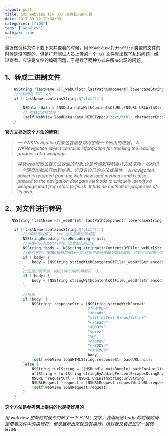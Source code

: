 ```yaml
---
layout: post
title: iOS webView 打开 TXT 文件乱码的问题
date: 2017-09-12 22:34:00
categories: ["iOS"]
tags: ["webView"]
mathjax: true
---
```


最近做资料文件下载下来并查看的时候，用 `WKWebView` 打开`office` 类型的文件的时候是没问题的，但是打开测试人员上传的一个 `TXT` 文件就出现了乱码问题，经过查看，应该是文件的编码问题，于是找了两种方式来解决出现的问题。

## 1、转成二进制文件
```objectivec
    NSString *lastName =[[_webUrlStr lastPathComponent] lowercaseString];
    //先判断是 TXT 文件
    if ([lastName containsString:@".txt"]) {
        
        NSData *data = [NSData dataWithContentsOfURL:[NSURL URLWithString:_webUrlStr]];
        // 加载二进制文件
        [self.webView loadData:data MIMEType:@"text/html" characterEncodingName:@"GBK" baseURL:nil];
    }
```

**官方文档对这个方法的解释:**

>*一个WKNavigation对象包含信息跟踪加载一个网页的进展。*
*A WKNavigation object contains information for tracking the loading progress of a webpage.*

>*导航web视图加载方法返回的对象,也是传递到导航委托方法来唯一地标识一个网页加载从开始到结束。它没有自己的方法或属性。*
*A navigation object is returned from the web view load methods and is also passed to the navigation delegate methods to uniquely identify a webpage load from start to finish. It has no method or properties of its own.*

## 2、对文件进行转码
```objectivec
   NSString *lastName =[[_webUrlStr lastPathComponent] lowercaseString];

    if ([lastName containsString:@".txt"]) {
        ///编码可以解决 .txt 中文显示乱码问题
        NSStringEncoding *useEncodeing = nil;
        //带编码头的如utf-8等，这里会识别出来
        NSString *body = [NSString stringWithContentsOfFile:_webUrlStr usedEncoding:useEncodeing error:nil];
        //识别不到，按GBK编码再解码一次.这里不能先按GB18030解码，否则会出现整个文档无换行bug。
        if (!body) {
            body = [NSString stringWithContentsOfFile:_webUrlStr encoding:0x80000632 error:nil];
        }
        //还是识别不到，按GB18030编码再解码一次.
        if (!body) {
            body = [NSString stringWithContentsOfFile:_webUrlStr encoding:0x80000631 error:nil];
        }
        
        //展现
        if (body) {
            NSString* responseStr = [NSString stringWithFormat:
                                     @"<HTML>"
                                     "<head>"
                                     "<title>Text View</title>"
                                     "</head>"
                                     "<BODY>"
                                     "<pre>"
                                     "%@"
                                     "</pre>"
                                     "</BODY>"
                                     "</HTML>",
                                     body];
            [self.webView loadHTMLString:responseStr baseURL:nil];
        }else {
            NSString *urlString = [[NSBundle mainBundle] pathForAuxiliaryExecutable:_webUrlStr];
            urlString = [urlString stringByAddingPercentEscapesUsingEncoding:NSUTF8StringEncoding];
            NSURL *requestUrl = [NSURL URLWithString:urlString];
            NSURLRequest *request = [NSURLRequest requestWithURL:requestUrl];
            [self.webView loadRequest:request];
        }
    }
```

**这个方法是参考网上提供的也是挺好用的**

_用 webview 加载的时候专门转了一下 HTML 文字，我编码出 body 的时候的确是带着文件中的换行符，但是展示出来就没有换行，所以我又自己加了一层转 HTML_